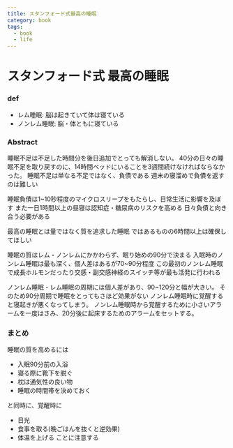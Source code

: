 ```yaml
---
title: スタンフォード式最高の睡眠
category: book
tags:
  - book
  - life
---
```


# スタンフォード式 最高の睡眠
### def
- レム睡眠: 脳は起きていて体は寝ている
- ノンレム睡眠: 脳・体ともに寝ている

### Abstract
睡眠不足は不足した時間分を後日追加でとっても解消しない。
40分の日々の睡眠不足を取り戻すのに、14時間ベッドにいることを3週間続けなければならなかった。
睡眠不足は単なる不足ではなく、負債である
週末の寝溜めで負債を返すのは難しい

睡眠負債は1~10秒程度のマイクロスリープをもたらし、日常生活に影響を及ぼす
また一日1時間以上の昼寝は認知症・糖尿病のリスクを高める
日々負債と向き合う必要がある

最高の睡眠とは量ではなく質を追求した睡眠
ではあるものの6時間以上は確保してほしい

睡眠の質はレム・ノンレムにかかわらず、眠り始めの90分で決まる
入眠時のノンレム睡眠は最も深く、個人差はあるが70~90分程度
この最初のノンレム睡眠で成長ホルモンだったり交感・副交感神経のスイッチ等が最も活発に行われる

ノンレム睡眠・レム睡眠の周期には個人差があり、90~120分と幅が大きい。
そのため90分周期で睡眠をとってもさほど効果がない
ノンレム睡眠時に覚醒すると寝起きが悪くなってしまう。
ノンレム睡眠時から覚醒するために小さいアラームを一度はさみ、20分後に起床するためのアラームをセットする。

### まとめ
睡眠の質を高めるには
- 入眠90分前の入浴
- 寝る際に靴下を脱ぐ
- 枕は通気性の良い物
- 睡眠の時間帯を決めておく

と同時に、覚醒時に
- 日光
- 食事を取る(晩ごはんを抜くと逆効果)
- 体温を上げる
ことに注意する
